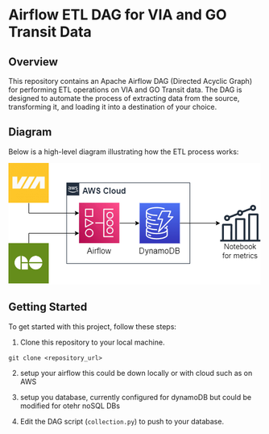 # Airflow ETL DAG for VIA and GO Transit Data

## Overview

This repository contains an Apache Airflow DAG (Directed Acyclic Graph) for performing ETL operations on VIA and GO Transit data. The DAG is designed to automate the process of extracting data from the source, transforming it, and loading it into a destination of your choice.

## Diagram

Below is a high-level diagram illustrating how the ETL process works:

![ETL Process Diagram](etl_process_diagram.png)

## Getting Started

To get started with this project, follow these steps:

1. Clone this repository to your local machine.

```shell
git clone <repository_url>
```

2. setup your airflow this could be down locally or with cloud such as on AWS

4. setup you database, currently configured for dynamoDB but could be modified for otehr noSQL DBs 

5. Edit the DAG script (`collection.py`) to push to your database.
